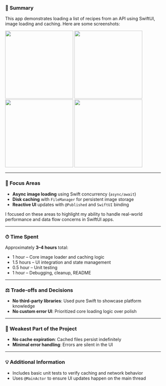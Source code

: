 ### 📱 Summary

This app demonstrates loading a list of recipes from an API using SwiftUI, image loading and caching. Here are some screenshots:

<p float="left">
  <img src="https://github.com/user-attachments/assets/e07b3709-d754-4444-b944-4b0e9e8fefdf" width="220" />
  <img src="https://github.com/user-attachments/assets/778ca21a-d31e-411b-95ab-8f9032c3982c" width="220" />
  <img src="https://github.com/user-attachments/assets/d9649cca-7e3c-4b04-b6c7-f6e7bfdc081e" width="220" />
  <img src="https://github.com/user-attachments/assets/309c30d6-ed91-4624-86aa-f0a6d7ffb9e6" width="220" />
</p>

---

### 🎯 Focus Areas

- **Async image loading** using Swift concurrency (`async/await`)
- **Disk caching** with `FileManager` for persistent image storage
- **Reactive UI** updates with `@Published` and `SwiftUI` binding

I focused on these areas to highlight my ability to handle real-world performance and data flow concerns in SwiftUI apps.

---

### ⏱ Time Spent

Approximately **3–4 hours** total:

- 1 hour – Core image loader and caching logic
- 1.5 hours – UI integration and state management
- 0.5 hour – Unit testing
- 1 hour – Debugging, cleanup, README

---

### ⚖️ Trade-offs and Decisions

- **No third-party libraries**: Used pure Swift to showcase platform knowledge
- **No custom error UI**: Prioritized core loading logic over polish

---

### 🧱 Weakest Part of the Project

- **No cache expiration**: Cached files persist indefinitely
- **Minimal error handling**: Errors are silent in the UI

---

### 💡 Additional Information

- Includes basic unit tests to verify caching and network behavior
- Uses `@MainActor` to ensure UI updates happen on the main thread
